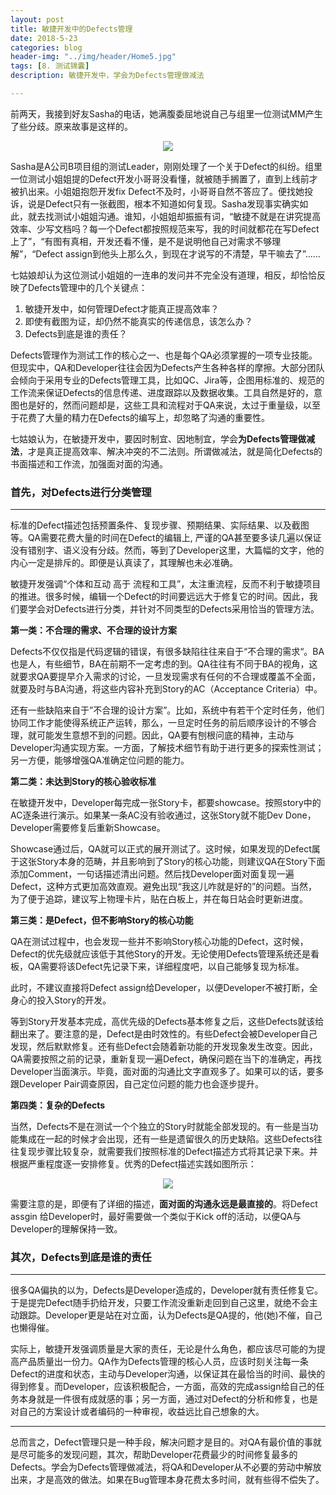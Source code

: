 ```yaml
---
layout: post
title: 敏捷开发中的Defects管理
date: 2018-5-23
categories: blog
header-img: "../img/header/Home5.jpg"
tags: [8. 测试锦囊]
description: 敏捷开发中，学会为Defects管理做减法

---
```


前两天，我接到好友Sasha的电话，她满腹委屈地说自己与组里一位测试MM产生了些分歧。原来故事是这样的。

<center>
    <p><img src="{{site.baseurl }}/img/defect/defect.jpg" align="center"></p>
</center>

Sasha是A公司B项目组的测试Leader，刚刚处理了一个关于Defect的纠纷。组里一位测试小姐姐提的Defect开发小哥哥没看懂，就被随手搁置了，直到上线前才被扒出来。小姐姐抱怨开发fix Defect不及时，小哥哥自然不答应了。便找她投诉，说是Defect只有一张截图，根本不知道如何复现。Sasha发现事实确实如此，就去找测试小姐姐沟通。谁知，小姐姐却振振有词，“敏捷不就是在讲究提高效率、少写文档吗？每一个Defect都按照规范来写，我的时间就都花在写Defect上了”，“有图有真相，开发还看不懂，是不是说明他自己对需求不够理解”，“Defect assign到他头上那么久，到现在才说写的不清楚，早干嘛去了”……

七姑娘却认为这位测试小姐姐的一连串的发问并不完全没有道理，相反，却恰恰反映了Defects管理中的几个关键点：

1. 敏捷开发中，如何管理Defect才能真正提高效率？
2. 即使有截图为证，却仍然不能真实的传递信息，该怎么办？
3. Defects到底是谁的责任？

Defects管理作为测试工作的核心之一、也是每个QA必须掌握的一项专业技能。但现实中，QA和Developer往往会因为Defects产生各种各样的摩擦。大部分团队会倾向于采用专业的Defects管理工具，比如QC、Jira等，企图用标准的、规范的工作流来保证Defects的信息传递、进度跟踪以及数据收集。工具自然是好的，意图也是好的，然而问题却是，这些工具和流程对于QA来说，太过于重量级，以至于花费了大量的精力在Defects的编写上，却忽略了沟通的重要性。

七姑娘认为，在敏捷开发中，要因时制宜、因地制宜，学会**为Defects管理做减法**，才是真正提高效率、解决冲突的不二法则。所谓做减法，就是简化Defects的书面描述和工作流，加强面对面的沟通。

### 首先，对Defects进行分类管理

---

标准的Defect描述包括预置条件、复现步骤、预期结果、实际结果、以及截图等。QA需要花费大量的时间在Defect的编辑上, 严谨的QA甚至要多读几遍以保证没有错别字、语义没有分歧。然而，等到了Developer这里，大篇幅的文字，他的内心一定是排斥的。即便是认真读了，其理解也未必准确。

敏捷开发强调“个体和互动 高于 流程和工具”，太注重流程，反而不利于敏捷项目的推进。很多时候，编辑一个Defect的时间要远远大于修复它的时间。因此，我们要学会对Defects进行分类，并针对不同类型的Defects采用恰当的管理方法。

**第一类：不合理的需求、不合理的设计方案**

Defects不仅仅指是代码逻辑的错误，有很多缺陷往往来自于“不合理的需求“。BA也是人，有些细节，BA在前期不一定考虑的到。QA往往有不同于BA的视角，这就要求QA要提早介入需求的讨论，一旦发现需求有任何的不合理或覆盖不全面，就要及时与BA沟通，将这些内容补充到Story的AC（Acceptance Criteria）中。

还有一些缺陷来自于”不合理的设计方案”。比如，系统中有若干个定时任务，他们协同工作才能使得系统正产运转，那么，一旦定时任务的前后顺序设计的不够合理，就可能发生意想不到的问题。因此，QA要有刨根问底的精神，主动与Developer沟通实现方案。一方面，了解技术细节有助于进行更多的探索性测试；另一方便，能够增强QA准确定位问题的能力。

**第二类：未达到Story的核心验收标准**

在敏捷开发中，Developer每完成一张Story卡，都要showcase。按照story中的AC逐条进行演示。如果某一条AC没有验收通过，这张Story就不能Dev Done，Developer需要修复后重新Showcase。

Showcase通过后，QA就可以正式的展开测试了。这时候，如果发现的Defect属于这张Story本身的范畴，并且影响到了Story的核心功能，则建议QA在Story下面添加Comment，一句话描述清出问题。然后找Developer面对面复现一遍Defect，这种方式更加高效直观。避免出现“我这儿咋就是好的”的问题。当然，为了便于追踪，建议写上物理卡片，贴在白板上，并在每日站会时更新进度。

**第三类：是Defect，但不影响Story的核心功能**

QA在测试过程中，也会发现一些并不影响Story核心功能的Defect，这时候，Defect的优先级就应该低于其他Story的开发。无论使用Defects管理系统还是看板，QA需要将该Defect先记录下来，详细程度吧，以自己能够复现为标准。

此时，不建议直接将Defect assign给Developer，以便Developer不被打断，全身心的投入Story的开发。

等到Story开发基本完成，高优先级的Defects基本修复之后，这些Defects就该给翻出来了。要注意的是，Defect是由时效性的。有些Defect会被Developer自己发现，然后默默修复。还有些Defect会随着新功能的开发现象发生改变。因此，QA需要按照之前的记录，重新复现一遍Defect，确保问题在当下的准确定，再找Developer当面演示。毕竟，面对面的沟通比文字直观多了。如果可以的话，要多跟Developer Pair调查原因，自己定位问题的能力也会逐步提升。

**第四类：复杂的Defects**

当然，Defects不是在测试一个个独立的Story时就能全部发现的。有一些是当功能集成在一起的时候才会出现，还有一些是遗留很久的历史缺陷。这些Defects往往复现步骤比较复杂，就需要我们按照标准的Defect描述方式将其记录下来。并根据严重程度逐一安排修复。优秀的Defect描述实践如图所示：

<center>
    <p><img src="{{site.baseurl }}/img/defect/DefectDescription.jpeg" align="center"></p>
</center>

需要注意的是，即便有了详细的描述，**面对面的沟通永远是最直接的**。将Defect assgin 给Developer时，最好需要做一个类似于Kick off的活动，以便QA与Developer的理解保持一致。

### 其次，Defects到底是谁的责任

---

很多QA偏执的以为，Defects是Developer造成的，Developer就有责任修复它。于是提完Defect随手扔给开发，只要工作流没重新走回到自己这里，就绝不会主动跟踪。Developer更是站在对立面，认为Defects是QA提的，他(她)不催，自己也懒得催。

实际上，敏捷开发强调质量是大家的责任，无论是什么角色，都应该尽可能的为提高产品质量出一份力。QA作为Defects管理的核心人员，应该时刻关注每一条Defect的进度和状态，主动与Developer沟通，以保证其在最恰当的时间、最快的得到修复。而Developer，应该积极配合，一方面，高效的完成assign给自己的任务本身就是一件很有成就感的事；另一方面，通过对Defect的分析和修复，也是对自己的方案设计或者编码的一种审视，收益远比自己想象的大。

---

总而言之，Defect管理只是一种手段，解决问题才是目的。对QA有最价值的事就是尽可能多的发现问题，其次，帮助Developer花费最少的时间修复最多的Defects。学会为Defects管理做减法，将QA和Developer从不必要的劳动中解放出来，才是高效的做法。如果在Bug管理本身花费太多时间，就有些得不偿失了。

